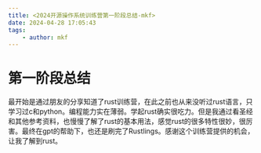 ```yaml
---
title: <2024开源操作系统训练营第一阶段总结-mkf>
date: 2024-04-28 17:05:43
tags:
    - author: mkf
---
```


# 第一阶段总结

最开始是通过朋友的分享知道了rust训练营，在此之前也从来没听过rust语言，只学习过c和python。编程能力实在薄弱。学起rust确实很吃力。但是我通过看圣经和其他参考资料，也慢慢了解了rust的基本用法，感觉rust的很多特性很妙，很厉害。最终在gpt的帮助下，也还是刷完了Rustlings。感谢这个训练营提供的机会，让我了解到rust。

